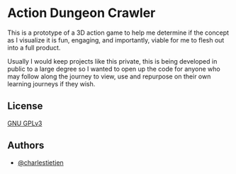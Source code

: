 
# Action Dungeon Crawler

This is a prototype of a 3D action game to help me determine if the concept as I visualize it is fun, engaging, and importantly, viable for me to flesh out into a full product.

Usually I would keep projects like this private, this is being developed in public to a large degree so I wanted to open up the code for anyone who may follow along the journey to view, use and repurpose on their own learning journeys if they wish.
## License

[GNU GPLv3](https://choosealicense.com/licenses/gpl-3.0/)


## Authors

- [@charlestietjen](https://www.github.com/charlestietjen)

